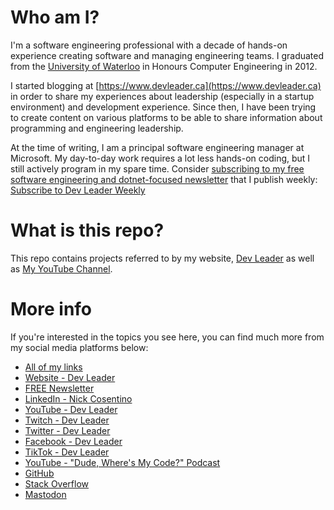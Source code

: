 # Who am I?
I'm a software engineering professional with a decade of hands-on experience creating software and managing engineering teams. I graduated from the [University of Waterloo](http://uwaterloo.ca) in Honours Computer Engineering in 2012.

I started blogging at [https://www.devleader.ca](https://www.devleader.ca) in order to share my experiences about leadership (especially in a startup environment) and development experience. Since then, I have been trying to create content on various platforms to be able to share information about programming and engineering leadership.

At the time of writing, I am a principal software engineering manager at Microsoft. My day-to-day work requires a lot less hands-on coding, but I still actively program in my spare time. Consider [subscribing to my free software engineering and dotnet-focused newsletter](https://subscribe.devleader.ca) that I publish weekly:    
[Subscribe to Dev Leader Weekly](https://subscribe.devleader.ca)
    
# What is this repo?
This repo contains projects referred to by my website, [Dev Leader](https://www.devleader.ca) as well as [My YouTube Channel](https://youtube.com/@devleader).

# More info
If you're interested in the topics you see here, you can find much more from my social media platforms below:    
    
 - [All of my links](https://linktr.ee/devleader)
 - [Website - Dev Leader](https://www.devleader.ca)
 - [FREE Newsletter](https://subscribe.devleader.ca)
 - [LinkedIn - Nick Cosentino](https://www.linkedin.com/in/nickcosentino/)
 - [YouTube - Dev Leader](https://www.youtube.com/@DevLeader)
 - [Twitch - Dev Leader](https://www.twitch.tv/devleaderca)
 - [Twitter - Dev Leader](https://twitter.com/DevLeaderCa)
 - [Facebook - Dev Leader](https://www.facebook.com/DevLeaderCa)
 - [TikTok - Dev Leader](https://www.tiktok.com/@devleader)
 - [YouTube - "Dude, Where's My Code?" Podcast](https://www.youtube.com/@dudewheresmycode)
 - [GitHub](https://github.com/ncosentino/)
 - [Stack Overflow](https://stackoverflow.com/users/2704424)
 - [Mastodon](https://hachyderm.io/@devleader)
